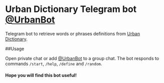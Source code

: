 # Urban Dictionary Telegram bot [@UrbanBot][0]

Telegram bot to retrieve words or phrases definitions from [Urban Dictionary][1].

##Usage

Open private chat or add [@UrbanBot][0] to a group chat. The bot responds to commands `/start`, `/help`, `/define` and `/random`.

#### Hope you will find this bot useful!

[0]: https://telegram.me/UrbanBot
[1]: http://urbandictionary.com